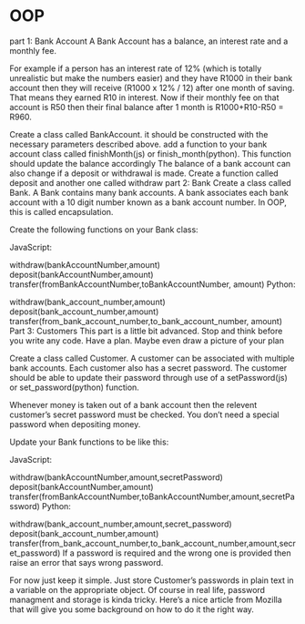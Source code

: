 # OOP


part 1: Bank Account
A Bank Account has a balance, an interest rate and a monthly fee.

For example if a person has an interest rate of 12% (which is totally unrealistic but make the numbers easier) and they have R1000 in their bank account then they will receive (R1000 x 12% / 12) after one month of saving. That means they earned R10 in interest. Now if their monthly fee on that account is R50 then their final balance after 1 month is R1000+R10-R50 = R960.

Create a class called BankAccount. it should be constructed with the necessary parameters described above.
add a function to your bank account class called finishMonth(js) or finish_month(python). This function should update the balance accordingly
The balance of a bank account can also change if a deposit or withdrawal is made. Create a function called deposit and another one called withdraw
part 2: Bank
Create a class called Bank. A Bank contains many bank accounts. A bank associates each bank account with a 10 digit number known as a bank account number. In OOP, this is called encapsulation.

Create the following functions on your Bank class:

JavaScript:

withdraw(bankAccountNumber,amount)
deposit(bankAccountNumber,amount)
transfer(fromBankAccountNumber,toBankAccountNumber, amount)
Python:

withdraw(bank_account_number,amount)
deposit(bank_account_number,amount)
transfer(from_bank_account_number,to_bank_account_number, amount)
Part 3: Customers
This part is a little bit advanced. Stop and think before you write any code. Have a plan. Maybe even draw a picture of your plan

Create a class called Customer. A customer can be associated with multiple bank accounts. Each customer also has a secret password. The customer should be able to update their password through use of a setPassword(js) or set_password(python) function.

Whenever money is taken out of a bank account then the relevent customer’s secret password must be checked. You don’t need a special password when depositing money.

Update your Bank functions to be like this:

JavaScript:

withdraw(bankAccountNumber,amount,secretPassword)
deposit(bankAccountNumber,amount)
transfer(fromBankAccountNumber,toBankAccountNumber,amount,secretPassword)
Python:

withdraw(bank_account_number,amount,secret_password)
deposit(bank_account_number,amount)
transfer(from_bank_account_number,to_bank_account_number,amount,secret_password)
If a password is required and the wrong one is provided then raise an error that says wrong password.

For now just keep it simple. Just store Customer’s passwords in plain text in a variable on the appropriate object. Of course in real life, password managment and storage is kinda tricky. Here’s a nice article from Mozilla that will give you some background on how to do it the right way.